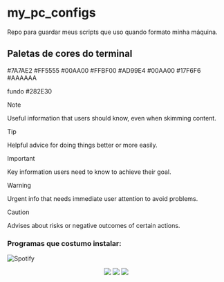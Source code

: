 # my_pc_configs
Repo para guardar meus scripts que uso quando formato minha máquina.


## Paletas de cores do terminal 

#7A7AE2
#FF5555
#00AA00
#FFBF00
#AD99E4
#00AA00
#17F6F6
#AAAAAA

fundo #282E30









> [!NOTE]
> Useful information that users should know, even when skimming content.

> [!TIP]
> Helpful advice for doing things better or more easily.

> [!IMPORTANT]
> Key information users need to know to achieve their goal.

> [!WARNING]
> Urgent info that needs immediate user attention to avoid problems.

> [!CAUTION]
> Advises about risks or negative outcomes of certain actions.


### Programas que costumo instalar:


![Spotify](https://upload.wikimedia.org/wikipedia/commons/thumb/2/26/Spotify_logo_with_text.svg/2560px-Spotify_logo_with_text.svg.png) 

<p align="center">
    <a href="https://skillicons.dev">
        <img src="https://skillicons.dev/icons?i=discord"></a>
    <a href="https://skillicons.dev">
        <img src="https://skillicons.dev/icons?i=obsidian"></a>
    <a href="https://skillicons.dev">
        <img src="https://skillicons.dev/icons?i=vscode"></a>
</p>


